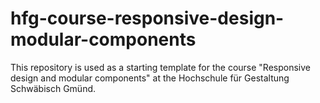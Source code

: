 # hfg-course-responsive-design-modular-components
This repository is used as a starting template for the course "Responsive design and modular components" at the Hochschule für Gestaltung Schwäbisch Gmünd.
